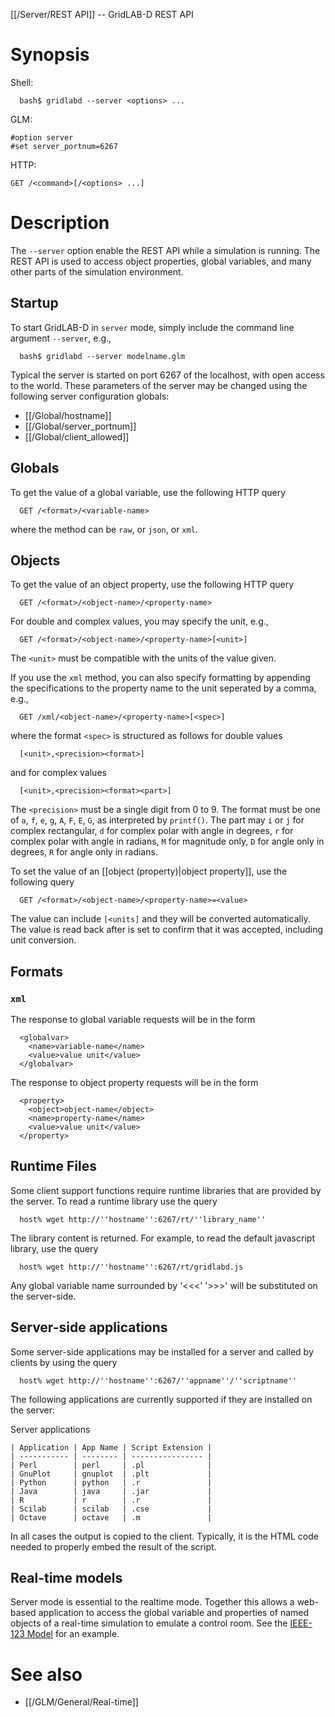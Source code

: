 [[/Server/REST API]] -- GridLAB-D REST API

# Synopsis
Shell:
~~~
  bash$ gridlabd --server <options> ...
~~~
GLM:
~~~
#option server
#set server_portnum=6267
~~~
HTTP:
~~~
GET /<command>[/<options> ...]
~~~

# Description

The `--server` option enable the REST API while a simulation is running.  The REST API is used to access object properties, global variables, and many other parts of the simulation environment.

## Startup

To start GridLAB-D in `server` mode, simply include the command line argument `--server`, e.g.,
~~~
  bash$ gridlabd --server modelname.glm
~~~
Typical the server is started on port 6267 of the localhost, with open access to the world.  These parameters of the server may be changed using the following server configuration globals:

* [[/Global/hostname]]
* [[/Global/server_portnum]]
* [[/Global/client_allowed]]

## Globals

To get the value of a global variable, use the following HTTP query
~~~
  GET /<format>/<variable-name>
~~~
where the method can be `raw`, or `json`, or `xml`. 

## Objects

To get the value of an object property, use the following HTTP query
~~~
  GET /<format>/<object-name>/<property-name>
~~~

For double and complex values, you may specify the unit, e.g.,
~~~
  GET /<format>/<object-name>/<property-name>[<unit>]
~~~
The `<unit>` must be compatible with the units of the value given.  

If you use the `xml` method, you can also specify formatting by appending the specifications to the property name to the unit seperated by a comma, e.g.,
~~~
  GET /xml/<object-name>/<property-name>[<spec>]
~~~
where the format `<spec>` is structured as follows for double values
~~~
  [<unit>,<precision><format>]
~~~
and for complex values
~~~
  [<unit>,<precision><format><part>]
~~~
The `<precision>` must be a single digit from 0 to 9.  The format must be one of `a`, `f`, `e`, `g`, `A`, `F`, `E`, `G`, as interpreted by `printf()`.  The part may `i` or `j` for complex rectangular, `d` for complex polar with angle in degrees, `r` for complex polar with angle in radians, `M` for magnitude only, `D` for angle only in degrees, `R` for angle only in radians.

To set the value of an [[object (property)|object property]], use the following query
~~~
  GET /<format>/<object-name>/<property-name>=<value>
~~~
The value can include `[<units]` and they will be converted automatically.  The value is read back after is set to confirm that it was accepted, including unit conversion.

## Formats

### `xml`

The response to global variable requests will be in the form
~~~
  <globalvar>
    <name>variable-name</name>
    <value>value unit</value>
  </globalvar>
~~~
The response to object property requests will be in the form
~~~
  <property>
    <object>object-name</object>
    <name>property-name</name>
    <value>value unit</value>
  </property>
~~~

## Runtime Files

Some client support functions require runtime libraries that are provided by the server. To read a runtime library use the query
~~~
  host% wget http://''hostname'':6267/rt/''library_name''
~~~
The library content is returned.  For example, to read the default javascript library, use the query
~~~
  host% wget http://''hostname'':6267/rt/gridlabd.js
~~~

Any global variable name surrounded by '<<<' '>>>' will be substituted on the server-side.

## Server-side applications

Some server-side applications may be installed for a server and called by clients by using the query
~~~
  host% wget http://''hostname'':6267/''appname''/''scriptname''
~~~
The following applications are currently supported if they are installed on the server:

Server applications
~~~
| Application | App Name | Script Extension |
| ----------- | -------- | ---------------- |
| Perl        | perl     | .pl              |
| GnuPlot     | gnuplot  | .plt             |
| Python      | python   | .r               |
| Java        | java     | .jar             |
| R           | r        | .r               |
| Scilab      | scilab   | .cse             |
| Octave      | octave   | .m               |
~~~

In all cases the output is copied to the client.  Typically, it is the HTML code needed to properly embed the result of the script.

## Real-time models

Server mode is essential to the realtime mode. Together this allows a web-based application to access the global variable and properties of named objects of a real-time simulation to emulate a control room.  See the [IEEE-123 Model](https://github.com/dchassin/gridlabd/models/ieee123) for an example.

# See also

* [[/GLM/General/Real-time]]

